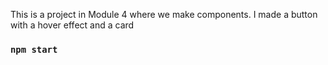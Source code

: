 This is a project in Module 4 where we make components.
I made a button with a hover effect and a card

### `npm start`
